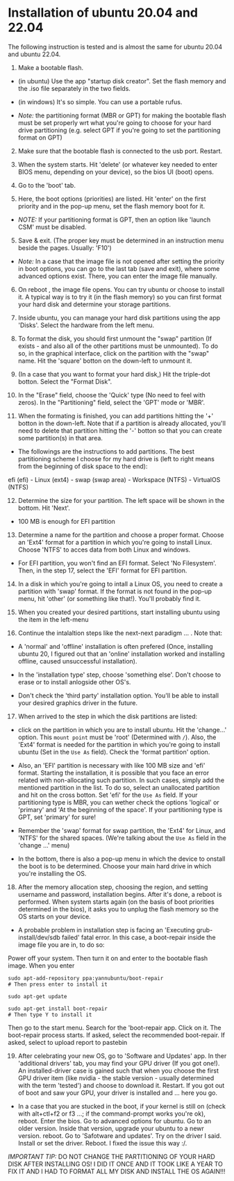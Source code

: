 
# Installation of ubuntu 20.04 and 22.04

The following instruction is tested and is almost the same for ubuntu 20.04 and ubuntu 22.04.

1. Make a bootable flash. 

- (in ubuntu) Use the app "startup disk creator". Set the flash memory and the .iso file separately in the two fields.

- (in windows) It's so simple. You can use a portable rufus.

* *Note:*  the partitioning format (MBR or GPT) for making the bootable flash must be set properly wrt what you're going to choose for your hard drive partitioning (e.g. select GPT if you're going to set the partitioning format on GPT)

2. Make sure that the bootable flash is connected to the usb port. Restart.

3. When the system starts. Hit 'delete' (or whatever key needed to enter BIOS menu, depending on your device), so the bios UI (boot) opens.

3. Go to the 'boot' tab.

4. Here, the boot options (priorities) are listed. Hit 'enter' on the first priority and in the pop-up menu, set the flash memory boot for it. 

* *NOTE:* If your partitioning format is GPT, then an option like 'launch CSM' must be disabled.

5. Save & exit. (The proper key must be determined in an instruction menu beside the pages. Usually: 'F10')

* *Note:* In a case that the image file is not opened after setting the priority in boot options, you can go to the last tab (save and exit), where some advanced options exist. There, you can enter the image file manually.

6. On reboot , the image file opens. You can try ubuntu or choose to install it. A typical way is to try it (in the flash memory) so you can first format your hard disk and determine your storage partitions.

7. Inside ubuntu, you can manage your hard disk partitions using the app 'Disks'. Select the hardware from the left menu. 

8. To format the disk, you should first unmount the "swap" partition (If exists - and also all of the other partitions must be unmounted). To do so, in the graphical interface, click on the partition with the "swap" name. Hit the 'square' botton on the down-left to unmount it. 

9. (In a case that you want to format your hard disk,) Hit the triple-dot botton. Select the "Format Disk". 

10. In the "Erase" field, choose the 'Quick' type (No need to feel with zeros). In the "Partitioning" field, select the 'GPT' mode or 'MBR'.

11. When the formating is finished, you can add partitions hitting the '+' botton in the down-left. Note that if a partition is already allocated, you'll need to delete that partition hitting the '-' botton so that you can create some partition(s) in that area. 

* The followings are the instructions to add partitions. The best partitioning scheme I choose for my hard drive is (left to right means from the beginning of disk space to the end):

efi (efi) - Linux (ext4) - swap (swap area) - Workspace (NTFS) - VirtualOS (NTFS)

12. Determine the size for your partition. The left space will be shown in the bottom. Hit 'Next'.

* 100 MB is enough for EFI partition

13. Determine a name for the partition and choose a proper format. Choose an 'Ext4' format for a partition in which you're going to install Linux. Choose 'NTFS' to acces data from both Linux and windows. 

* For EFI partition, you won't find an EFI format. Select 'No Filesystem'. Then, in the step 17, select the 'EFI' format for EFI partition.

14. In a disk in which you're going to intall a Linux OS, you need to create a partition with 'swap' format. If the format is not found in the pop-up menu, hit 'other' (or something like that!). You'll probably find it.

15. When you created your desired partitions, start installing ubuntu using the item in the left-menu

16. Continue the intalaltion steps like the next-next paradigm ... . Note that:

- A 'normal' and 'offline' installation is often prefered (Once, installing ubuntu 20, I figured out that an 'online' installation worked and installing offline, caused unsuccessful installation).

- In the 'installation type' step, choose 'something else'. Don't choose to erase or to install anlogside other OS's.

- Don't check the 'third party' installation option. You'll be able to install your desired graphics driver in the future.

17. When arrived to the step in which the disk partitions are listed:

- click on the partition in which you are to install ubuntu. Hit the 'change...' option. This `mount point` must be 'root' (Determined with `/`). Also, the 'Ext4' format is needed for the partition in which you're going to install ubuntu (Set in the `Use As` field). Check the 'format partition' option.

- Also, an 'EFI' partition is necessary with like 100 MB size and 'efi' format. Starting the installation, it is possible that you face an error related with non-allocating such partition. In such cases, simply add the mentioned partition in the list. To do so, select an unallocated partition and hit on the cross botton. Set 'efi' for the `Use As` field. If your partitioning type is MBR, you can wether check the options 'logical' or 'primary' and 'At the beginning of the space'. If your partitioning type is GPT, set 'primary' for sure!

- Remember the 'swap' format for swap partition, the 'Ext4' for Linux, and 'NTFS' for the shared spaces. (We're talking about the `Use As` field in the 'change ...' menu)

- In the bottom, there is also a pop-up menu in which the device to onstall the boot is to be determined. Choose your main hard drive in which you're installing the OS.

18. After the memory allocation step, choosing the region, and setting username and password, installation begins. After it's done, a reboot is performed. When system starts again (on the basis of boot priorities determined in the bios), it asks you to unplug the flash memory so the OS starts on your device.

* A probable problem in installation step is facing an 'Executing grub-install/dev/sdb failed' fatal error. In this case, a boot-repair inside the image file you are in, to do so:

Power off your system. Then turn it on and enter to the bootable flash image. When you enter

```
sudo apt-add-repository ppa:yannubuntu/boot-repair
# Then press enter to install it

sudo apt-get update

sudo apt-get install boot-repair
# Then type Y to install it
```

Then go to the start menu. Search for the 'boot-repair app. Click on it. 
The boot-repair process starts.
If asked, select the recommended boot-repair.
If asked, select to upload report to pastebin


19. After celebrating your new OS, go to 'Software and Updates' app. In ther 'additional drivers' tab, you may find your GPU driver (If you got one!). An installed-driver case is gained such that when you choose the first GPU driver item (like nvidia - the stable version - usually determined with the term 'tested') and choose to download it. Restart. If you got out of boot and saw your GPU, your driver is installed and ... here you go.

- In a case that you are stucked in the boot, if your kernel is still on (check with alt+ctl+f2 or f3 ...; if the command-prompt works you're ok), reboot. Enter the bios. Go to advanced options for ubuntu. Go to an older version. Inside that version, upgrade your ubuntu to a newr version. reboot. Go to 'Safotware and updates'. Try on the driver I said. Install or set the driver. Reboot. I fixed the issue this way :/.


*IMPORTANT TIP:* DO NOT CHANGE THE PARTITIONING OF YOUR HARD DISK AFTER INSTALLING OS! I DID IT ONCE AND IT TOOK LIKE A YEAR TO FIX IT AND I HAD TO FORMAT ALL MY DISK AND INSTALL THE OS AGAIN!!!

